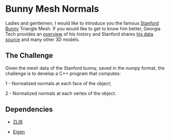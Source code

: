<!-- File written accondingly to GitHub markdown -->
# Bunny Mesh Normals

Ladies and gentlemen, I would like to introduce you the famous [Stanford Bunny][wiki_bunny] Triangle Mesh. If you would like to get to know him better, Georgia Tech provides an [overview][bunny_story] of his history and Stanford shares [his data source][Stanford_Source] and many other 3D models.

## The Challenge

Given the mesh data of the Stanford bunny, saved in the numpy format, the challenge is to develop a C++ program that computes:

1 - Normalized normals at each face of the object;

2 - Normalized normals at each vertex of the object.

## Dependencies

* [ZLIB](https://www.zlib.net)

* [Eigen](http://eigen.tuxfamily.org/)


<!-- References -->
[wiki_bunny]: https://en.wikipedia.org/wiki/Stanford_bunny
[bunny_story]: https://www.cc.gatech.edu/~turk/bunny/bunny.html
[Stanford_Source]: http://graphics.stanford.edu/data/3Dscanrep/